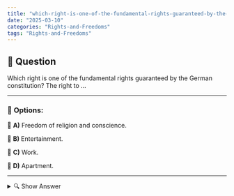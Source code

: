 ```yaml
---
title: "which-right-is-one-of-the-fundamental-rights-guaranteed-by-the-german-constitution-the-right-to-"
date: "2025-03-10"
categories: "Rights-and-Freedoms"
tags: "Rights-and-Freedoms"
---
```


## 📌 **Question**

Which right is one of the fundamental rights guaranteed by the German constitution? The right to ...



---

### 📝 **Options:**

🔘 **A)** Freedom of religion and conscience.

🔘 **B)** Entertainment.

🔘 **C)** Work.

🔘 **D)** Apartment.

---

<details>
  <summary>🔍 Show Answer</summary>

  <p>
💡  <b>Correct Answer:</b>  a
  </p>
  <p>
    📖<b>Explanation:</b>
    The Basic Law for the Federal Republic of Germany guarantees a number of fundamental rights that protect the freedom and dignity of the individual. These fundamental rights form the foundation of the German legal system and include, among other things, the freedom of the person, freedom of opinion and religion as well as the right to property and work. They are directly applicable law and are binding on legislation, administration and jurisdiction. Understanding these fundamental rights is essential for civic awareness and the preservation of individual freedoms in the German state.
  </p>
</details>
